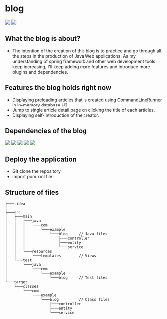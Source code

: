 # blog

<img src="https://img.shields.io/badge/created by-Sophie Zhang-orange.svg">
<img src="http://progressed.io/bar/21?title=progress">

## What the blog is about?
* The intention of the creation of this blog is to practice and go through all the 
steps in the production of Java Web applications. As my understanding of spring 
framework and other web development tools keep increasing, I'll keep adding more 
features and introduce more plugins and dependencies.

## Features the blog holds right now
* Displaying preloading articles that is created using CommandLineRunner in in-memory
database H2.
* Jump to single article detail page on clicking the title of each articles.
* Displaying self-introduction of the creator.

## Dependencies of the blog

<img src="https://img.shields.io/badge/maven-v4.0.0-green.svg">  
<img src="https://img.shields.io/badge/spring%20framework-v2.1.3-brightgreen.svg">  
<img src="https://img.shields.io/badge/java-v1.8-blue.svg">  
<img src="https://img.shields.io/badge/Junit-jupiter-yellowgreen.svg">  
<img src="https://img.shields.io/badge/database-H2-yellow.svg">

## Deploy the application

* Git clone the repository
* import pom.xml file 

## Structure of files

```
├───.idea
│    
├───src
│   ├───main
│   │   ├───java
│   │   │   └───com
│   │   │       └───example
│   │   │           └───blog     // Java files
│   │   │               ├───controller
│   │   │               ├───entity
│   │   │               └───service
│   │   └───resources
│   │       └───templates        // Views
│   └───test
│       └───java
│           └───com
│               └───example
│                   └───blog     // Test files
└───target
    └───classes
        └───com
            └───example
                └───blog         // Class files
                    ├───controller
                    ├───entity
                    └───service
        

